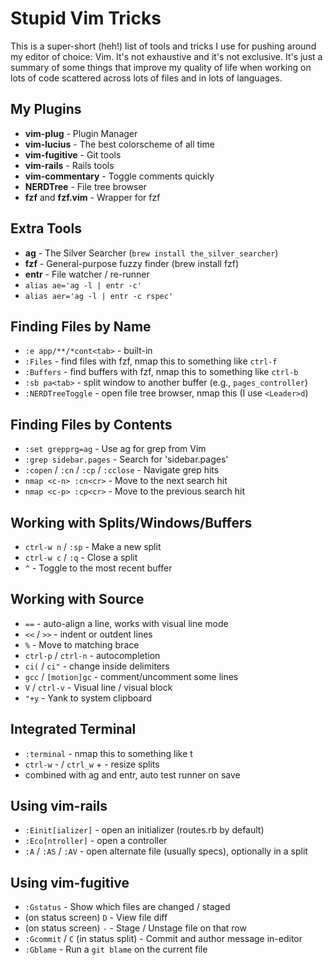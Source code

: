 # Stupid Vim Tricks

This is a super-short (heh!) list of tools and tricks I use for pushing around
my editor of choice: Vim. It's not exhaustive and it's not exclusive. It's
just a summary of some things that improve my quality of life when working on
lots of code scattered across lots of files and in lots of languages.

## My Plugins

 * **vim-plug** - Plugin Manager
 * **vim-lucius** - The best colorscheme of all time
 * **vim-fugitive** - Git tools
 * **vim-rails** - Rails tools
 * **vim-commentary** - Toggle comments quickly
 * **NERDTree** - File tree browser
 * **fzf** and **fzf.vim** - Wrapper for fzf

## Extra Tools

 * **ag** - The Silver Searcher (`brew install the_silver_searcher`)
 * **fzf** - General-purpose fuzzy finder (brew install fzf)
 * **entr** - File watcher / re-runner
 * `alias ae='ag -l | entr -c'`
 * `alias aer='ag -l | entr -c rspec'`

## Finding Files by Name

 * `:e app/**/*cont<tab>` - built-in
 * `:Files` - find files with fzf, nmap this to something like `ctrl-f`
 * `:Buffers` - find buffers with fzf, nmap this to something like `ctrl-b`
 * `:sb pa<tab>` - split window to another buffer (e.g., `pages_controller`)
 * `:NERDTreeToggle` - open file tree browser, nmap this (I use `<Leader>d`)

## Finding Files by Contents

 * `:set grepprg=ag` - Use ag for grep from Vim
 * `:grep sidebar.pages` - Search for 'sidebar.pages'
 * `:copen` / `:cn` / `:cp` / `:cclose` - Navigate grep hits
 * `nmap <c-n> :cn<cr>` - Move to the next search hit
 * `nmap <c-p> :cp<cr>` - Move to the previous search hit

## Working with Splits/Windows/Buffers

 * `ctrl-w n` / `:sp` - Make a new split
 * `ctrl-w c` / `:q` - Close a split
 * `^` - Toggle to the most recent buffer

## Working with Source

 * `==` - auto-align a line, works with visual line mode
 * `<<` / `>>` - indent or outdent lines
 * `%` - Move to matching brace
 * `ctrl-p` / `ctrl-n` - autocompletion
 * `ci(` / `ci"` - change inside delimiters
 * `gcc` / `[motion]gc` - comment/uncomment some lines
 * `V` / `ctrl-v` - Visual line / visual block
 * `"+y` - Yank to system clipboard

## Integrated Terminal

 * `:terminal` - nmap this to something like <Leader>t
 * `ctrl-w` - / `ctrl_w` + - resize splits
 * combined with ag and entr, auto test runner on save

## Using vim-rails

 * `:Einit[ializer]` - open an initializer (routes.rb by default)
 * `:Eco[ntroller]` - open a controller
 * `:A` / `:AS` / `:AV` - open alternate file (usually specs), optionally in a split 

## Using vim-fugitive

 * `:Gstatus` - Show which files are changed / staged
 * (on status screen) `D` - View file diff
 * (on status screen) `-` - Stage / Unstage file on that row
 * `:Gcommit` / `C` (in status split) - Commit and author message in-editor
 * `:Gblame` - Run a `git blame` on the current file


